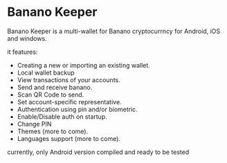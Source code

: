 # Banano Keeper


Banano Keeper is a multi-wallet for Banano cryptocurrncy for Android, iOS and windows.

it features:
- Creating a new or importing an existing wallet.
- Local wallet backup
- View transactions of your accounts.
- Send and receive banano.
- Scan QR Code to send.
- Set account-specific representative.
- Authentication using pin and/or biometric.
- Enable/Disable auth on startup.
- Change PIN
- Themes (more to come).
- Languages support (more to come).

currently, only Android version compiled and ready to be tested